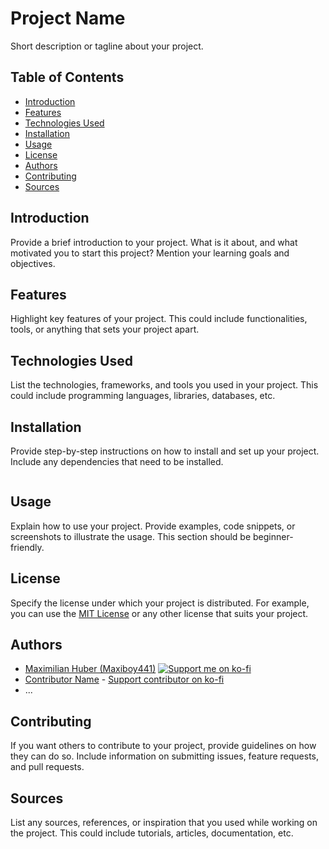 # Project Name

Short description or tagline about your project.

## Table of Contents

- [Introduction](#introduction)
- [Features](#features)
- [Technologies Used](#technologies-used)
- [Installation](#installation)
- [Usage](#usage)
- [License](#license)
- [Authors](#authors)
- [Contributing](#contributing)
- [Sources](#sources)

## Introduction

Provide a brief introduction to your project. What is it about, and what motivated you to start this project? Mention your learning goals and objectives.

## Features

Highlight key features of your project. This could include functionalities, tools, or anything that sets your project apart.

## Technologies Used

List the technologies, frameworks, and tools you used in your project. This could include programming languages, libraries, databases, etc.

## Installation

Provide step-by-step instructions on how to install and set up your project. Include any dependencies that need to be installed.

```bash
```

## Usage

Explain how to use your project. Provide examples, code snippets, or screenshots to illustrate the usage. This section should be beginner-friendly.

## License

Specify the license under which your project is distributed. For example, you can use the [MIT License](LICENSE) or any other license that suits your project.


## Authors

- [Maximilian Huber (Maxiboy441)](https://github.com/Maxiboy441)
  [![Support me on ko-fi](https://img.shields.io/badge/Support%20on-Ko--fi-%23FF5E5B?style=flat-square&logo=ko-fi&logoColor=white)](https://ko-fi.com/maxiboy44)
- [Contributor Name](https://github.com/contributor-username) - [Support contributor on ko-fi](https://ko-fi.com/contributor-username)
- ...

## Contributing

If you want others to contribute to your project, provide guidelines on how they can do so. Include information on submitting issues, feature requests, and pull requests.



## Sources

List any sources, references, or inspiration that you used while working on the project. This could include tutorials, articles, documentation, etc.
